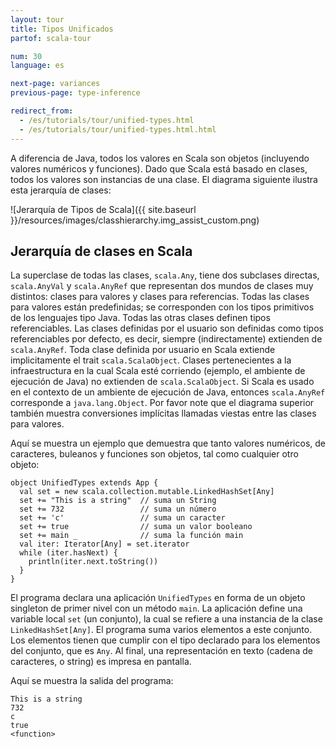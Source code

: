 ```yaml
---
layout: tour
title: Tipos Unificados
partof: scala-tour

num: 30
language: es

next-page: variances
previous-page: type-inference

redirect_from:
  - /es/tutorials/tour/unified-types.html
  - /es/tutorials/tour/unified-types.html.html
---
```


A diferencia de Java, todos los valores en Scala son objetos (incluyendo valores numéricos y funciones). Dado que Scala está basado en clases, todos los valores son instancias de una clase. El diagrama siguiente ilustra esta jerarquía de clases:

![Jerarquía de Tipos de Scala]({{ site.baseurl }}/resources/images/classhierarchy.img_assist_custom.png)

## Jerarquía de clases en Scala ##

La superclase de todas las clases, `scala.Any`, tiene dos subclases directas, `scala.AnyVal` y `scala.AnyRef` que representan dos mundos de clases muy distintos: clases para valores y clases para referencias. Todas las clases para valores están predefinidas; se corresponden con los tipos primitivos de los lenguajes tipo Java. Todas las otras clases definen tipos referenciables. Las clases definidas por el usuario son definidas como tipos referenciables por defecto, es decir, siempre (indirectamente) extienden de `scala.AnyRef`. Toda clase definida por usuario en Scala extiende implicitamente el trait `scala.ScalaObject`. Clases pertenecientes a la infraestructura en la cual Scala esté corriendo (ejemplo, el ambiente de ejecución de Java) no extienden de `scala.ScalaObject`. Si Scala es usado en el contexto de un ambiente de ejecución de Java, entonces `scala.AnyRef` corresponde a `java.lang.Object`.
Por favor note que el diagrama superior también muestra conversiones implícitas llamadas viestas entre las clases para valores.

Aquí se muestra un ejemplo que demuestra que tanto valores numéricos, de caracteres, buleanos y funciones son objetos, tal como cualquier otro objeto:

    object UnifiedTypes extends App {
      val set = new scala.collection.mutable.LinkedHashSet[Any]
      set += "This is a string"  // suma un String
      set += 732                 // suma un número
      set += 'c'                 // suma un caracter
      set += true                // suma un valor booleano
      set += main _              // suma la función main
      val iter: Iterator[Any] = set.iterator
      while (iter.hasNext) {
        println(iter.next.toString())
      }
    }

El programa declara una aplicación `UnifiedTypes` en forma de un objeto singleton de primer nivel con un método `main`. La aplicación define una variable local `set` (un conjunto), la cual se refiere a una instancia de la clase `LinkedHashSet[Any]`. El programa suma varios elementos a este conjunto. Los elementos tienen que cumplir con el tipo declarado para los elementos del conjunto, que es `Any`. Al final, una representación en texto (cadena de caracteres, o string) es impresa en pantalla.

Aquí se muestra la salida del programa:

    This is a string
    732
    c
    true
    <function>
